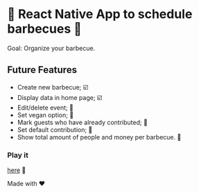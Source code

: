 # :meat_on_bone: React Native App to schedule barbecues :meat_on_bone:

Goal: Organize your barbecue.

## Future Features

- Create new barbecue; :ballot_box_with_check:
- Display data in home page; :ballot_box_with_check:
- Edit/delete event; :construction:
- Set vegan option; :construction:
- Mark guests who have already contributed; :construction:
- Set default contribution; :construction:
- Show total amount of people and money per barbecue. :construction:

### Play it

[here](https://snack.expo.io/@bolinhofrito/barbecue-app) :iphone:


Made with :heart:

